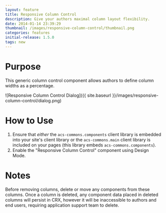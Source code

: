 ```yaml
---
layout: feature
title: Responsive Column Control
description: Give your authors maximal column layout flexibility.
date: 2014-01-14 23:39:29
thumbnail: /images/responsive-column-control/thumbnail.png
categories: features
initial-release: 1.5.0
tags: new
---
```


# Purpose

This generic column control component allows authors to define column widths as a percentage.

![Responsive Column Control Dialog]({{ site.baseurl }}/images/responsive-column-control/dialog.png)


# How to Use

1. Ensure that *either* the `acs-commons.components` client library is embedded into your site's client library or the `acs-commons.main` client library is included on your pages (this library embeds `acs-commons.components`).
2. Enable the "Responsive Column Control" component using Design Mode.

# Notes

Before removing columns, delete or move any components from these columns. Once a column is deleted, any component data placed in deleted columns will persist in CRX, however it will be inaccessible to authors and end users, requiring application support team to delete. 
